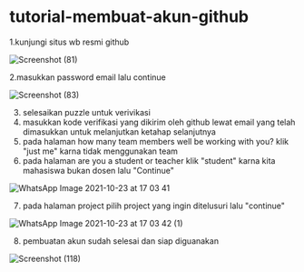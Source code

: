 # tutorial-membuat-akun-github

1.kunjungi situs wb resmi github

![Screenshot (81)](https://user-images.githubusercontent.com/93031458/138551542-1d414f7e-931e-4142-a1ef-ea5a61877f98.png)

2.masukkan password email lalu continue

![Screenshot (83)](https://user-images.githubusercontent.com/93031458/138551817-4013f718-1e47-44e5-97ab-e0a7978b5ad2.png)

3. selesaikan puzzle untuk verivikasi
4. masukkan kode verifikasi yang dikirim oleh github lewat email yang telah dimasukkan untuk melanjutkan ketahap selanjutnya
5. pada halaman how many team members well be working with you? klik "just me" karna tidak menggunakan team
6. pada halaman are you a student or teacher klik "student" karna kita mahasiswa bukan dosen lalu "Continue"

![WhatsApp Image 2021-10-23 at 17 03 41](https://user-images.githubusercontent.com/93031458/138552169-43fc5748-c21b-4244-b7ac-75f019b53480.jpeg)

7. pada halaman project pilih project yang ingin ditelusuri lalu "continue"

![WhatsApp Image 2021-10-23 at 17 03 42 (1)](https://user-images.githubusercontent.com/93031458/138552434-dc16fec5-f08b-40fb-b8e3-d84e74643b4c.jpeg)

8. pembuatan akun sudah selesai dan siap diguanakan

![Screenshot (118)](https://user-images.githubusercontent.com/93031458/138552711-60022fee-24a2-4a45-9c5d-eb98f5796003.png)
